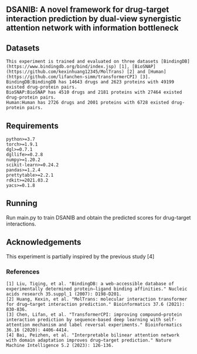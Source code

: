 ## DSANIB: A novel framework for drug-target interaction prediction by dual-view synergistic attention network with information bottleneck

## Datasets
```
This experiment is trained and evaluated on three datasets [BindingDB](https://www.bindingdb.org/bind/index.jsp) [1], [BioSNAP](https://github.com/kexinhuang12345/MolTrans) [2] and [Human](https://github.com/lifanchen-simm/transformerCPI) [3]. 
BindingDB:BindingDB has 14643 drugs and 2623 proteins with 49199 existed drug-protein pairs.
BioSNAP:BioSNAP has 4510 drugs and 2181 proteins with 27464 existed drug-protein pairs.
Human:Human has 2726 drugs and 2001 proteins with 6728 existed drug-protein pairs.
```

## Requirements
```
python>=3.7
torch>=1.9.1
dgl>=0.7.1
dgllife>=0.2.8
numpy>=1.20.2
scikit-learn>=0.24.2
pandas>=1.2.4
prettytable>=2.2.1
rdkit>=2021.03.2
yacs>=0.1.8
```
## Running
Run main.py to train DSANIB and obtain the predicted scores for drug-target interactions.

## Acknowledgements
This experiment is partially inspired by the previous study [4]

### References
    [1] Liu, Tiqing, et al. "BindingDB: a web-accessible database of experimentally determined protein–ligand binding affinities." Nucleic acids research 35.suppl_1 (2007): D198-D201.
    [2] Huang, Kexin, et al. "MolTrans: molecular interaction transformer for drug–target interaction prediction." Bioinformatics 37.6 (2021): 830-836.
    [3] Chen, Lifan, et al. "TransformerCPI: improving compound–protein interaction prediction by sequence-based deep learning with self-attention mechanism and label reversal experiments." Bioinformatics 36.16 (2020): 4406-4414.
    [4] Bai, Peizhen, et al. "Interpretable bilinear attention network with domain adaptation improves drug–target prediction." Nature Machine Intelligence 5.2 (2023): 126-136.
